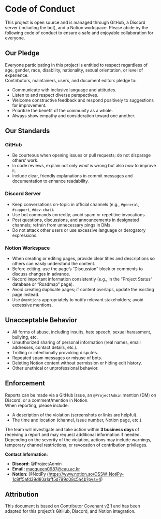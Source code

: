 # Code of Conduct

This project is open source and is managed through GitHub, a Discord server (including the bot), and a Notion workspace. Please abide by the following code of conduct to ensure a safe and enjoyable collaboration for everyone.

## Our Pledge

Everyone participating in this project is entitled to respect regardless of age, gender, race, disability, nationality, sexual orientation, or level of experience.  
Contributors, maintainers, users, and document editors pledge to:

- Communicate with inclusive language and attitudes.  
- Listen to and respect diverse perspectives.  
- Welcome constructive feedback and respond positively to suggestions for improvement.  
- Prioritize the benefit of the community as a whole.  
- Always show empathy and consideration toward one another.

## Our Standards

### GitHub
- Be courteous when opening issues or pull requests; do not disparage others’ work.  
- In code reviews, explain not only *what* is wrong but also *how* to improve it.  
- Include clear, friendly explanations in commit messages and documentation to enhance readability.

### Discord Server
- Keep conversations on-topic in official channels (e.g., `#general`, `#support`, `#dev-chat`).  
- Use bot commands correctly; avoid spam or repetitive invocations.  
- Post questions, discussions, and announcements in designated channels; refrain from unnecessary pings in DMs.  
- Do not attack other users or use excessive language or derogatory expressions.

### Notion Workspace
- When creating or editing pages, provide clear titles and descriptions so others can easily understand the content.  
- Before editing, use the page’s “Discussion” block or comments to discuss changes in advance.  
- Record important information consistently (e.g., in the “Project Status” database or “Roadmap” page).  
- Avoid creating duplicate pages; if content overlaps, update the existing page instead.  
- Use `@mentions` appropriately to notify relevant stakeholders; avoid excessive mentions.

## Unacceptable Behavior

- All forms of abuse, including insults, hate speech, sexual harassment, bullying, etc.  
- Unauthorized sharing of personal information (real names, email addresses, contact details, etc.).  
- Trolling or intentionally provoking disputes.  
- Repeated spam messages or misuse of bots.  
- Deleting Notion content without permission or hiding edit history.  
- Other unethical or unprofessional behavior.

## Enforcement

Reports can be made via a GitHub issue, an `@ProjectAdmin` mention (DM) on Discord, or a comment/mention in Notion.  
When reporting, please include:

- A description of the violation (screenshots or links are helpful).  
- The time and location (channel, issue number, Notion page, etc.).

The team will investigate and take action within **3 business days** of receiving a report and may request additional information if needed.  
Depending on the severity of the violation, actions may include warnings, temporary channel restrictions, or revocation of contribution privileges.

**Contact Information:**  
- **Discord:** @ProjectAdmin  
- **Email:** macqueen0987@cau.ac.kr  
- **Notion:** @NotiPy (https://www.notion.so/OSSW-NotiPy-1c8ff5afd39d80a1aff5d799c08c5a4b?pvs=4)

## Attribution

This document is based on [Contributor Covenant v2.1](https://www.contributor-covenant.org/version/2/1/code_of_conduct/) and has been adapted for this project’s GitHub, Discord, and Notion integration.

